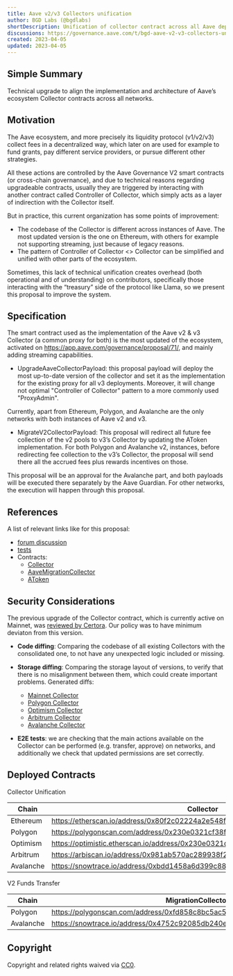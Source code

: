 ```yaml
---
title: Aave v2/v3 Collectors unification
author: BGD Labs (@bgdlabs)
shortDescription: Unification of collector contract across all Aave deployments
discussions: https://governance.aave.com/t/bgd-aave-v2-v3-collectors-unification/12434
created: 2023-04-05
updated: 2023-04-05
---
```



## Simple Summary
Technical upgrade to align the implementation and architecture of Aave’s ecosystem Collector contracts across all networks.

## Motivation

The Aave ecosystem, and more precisely its liquidity protocol (v1/v2/v3) collect fees in a decentralized way, which later on are used for example to fund grants, pay different service providers, or pursue different other strategies.

All these actions are controlled by the Aave Governance V2 smart contracts (or cross-chain governance), and due to technical reasons regarding upgradeable contracts, usually they are triggered by interacting with another contract called Controller of Collector, which simply acts as a layer of indirection with the Collector itself.

But in practice, this current organization has some points of improvement:

- The codebase of the Collector is different across instances of Aave. The most updated version is the one on Ethereum, with others for example not supporting streaming, just because of legacy reasons.
- The pattern of Controller of Collector <> Collector can be simplified and unified with other parts of the ecosystem.

Sometimes, this lack of technical unification creates overhead (both operational and of understanding) on contributors, specifically those interacting with the “treasury” side of the protocol like Llama, so we present this proposal to improve the system.

## Specification

The smart contract used as the implementation of the Aave v2 & v3 Collector (a common proxy for both) is the most updated of the ecosystem, activated on https://app.aave.com/governance/proposal/71/, and mainly adding streaming capabilities.

- UpgradeAaveCollectorPayload: this proposal payload will deploy the most up-to-date version of the collector and set it as the implementation for the existing proxy for all v3 deployments. Moreover, it will change not optimal "Controller of Collector" pattern to a more commonly used "ProxyAdmin".

Currently, apart from Ethereum, Polygon, and Avalanche are the only networks with both instances of Aave v2 and v3.

- MigrateV2CollectorPayload: This proposal will redirect all future fee collection of the v2 pools to v3’s Collector by updating the AToken implementation. For both Polygon and Avalanche v2, instances, before redirecting fee collection to the v3’s Collector, the proposal will send there all the accrued fees plus rewards incentives on those.

This proposal will be an approval for the Avalanche part, and both payloads will be executed there separately by the Aave Guardian. For other networks, the execution will happen through this proposal.

## References

A list of relevant links like for this proposal:

- [forum discussion](https://governance.aave.com/t/bgd-aave-v2-v3-collectors-unification/12434)
- [tests](https://github.com/bgd-labs/aave-collector-unification/tree/main/tests) 
- Contracts:
  - [Collector](https://github.com/bgd-labs/aave-collector-unification/blob/main/src/contracts/Collector.sol)
  - [AaveMigrationCollector](https://github.com/bgd-labs/aave-collector-unification/blob/main/src/contracts/payloads/AaveMigrationCollector.sol) 
  - [AToken](https://github.com/bgd-labs/protocol-v2/blob/update-atoken-revision/contracts/protocol/tokenization/AToken.sol)

## Security Considerations

The previous upgrade of the Collector contract, which is currently active on Mainnet, was [reviewed by Certora](https://github.com/bgd-labs/aave-ecosystem-reserve-v2/tree/release/final-proposal/certora). Our policy was to have minimum deviaton from this version.

- **Code diffing**: Comparing the codebase of all existing Collectors with the consolidated one, to not have any unexpected logic included or missing.

- **Storage diffing**: Comparing the storage layout of versions, to verify that there is no misalignment between them, which could create important problems. Generated diffs:
  - [Mainnet Collector](https://github.com/bgd-labs/aave-collector-unification/blob/main/diffs/mainnet_layout_diff.md)
  - [Polygon Collector](https://github.com/bgd-labs/aave-collector-unification/blob/main/diffs/polygon_layout_diff.md)
  - [Optimism Collector](https://github.com/bgd-labs/aave-collector-unification/blob/main/diffs/optimism_layout_diff.md)
  - [Arbitrum Collector](https://github.com/bgd-labs/aave-collector-unification/blob/main/diffs/arbitrum_layout_diff.md)
  - [Avalanche Collector](https://github.com/bgd-labs/aave-collector-unification/blob/main/diffs/avalanche_layout_diff.md)

- **E2E tests**: we are checking that the main actions available on the Collector can be performed (e.g. transfer, approve) on networks, and additionally we check that updated permissions are set correctly.

## Deployed Contracts

Collector Unification

| Chain | Collector | Payload |
| --- | --- | --- |
| Ethereum | https://etherscan.io/address/0x80f2c02224a2e548fc67c0bf705ebfa825dd5439 | https://etherscan.io/address/0x7fc3fcb14ef04a48bb0c12f0c39cd74c249c37d8 |
| Polygon | https://polygonscan.com/address/0x230e0321cf38f09e247e50afc7801ea2351fe56f | https://polygonscan.com/address/0xa9f30e6ed4098e9439b2ac8aea2d3fc26bcebb45 |
| Optimism | https://optimistic.etherscan.io/address/0x230e0321cf38f09e247e50afc7801ea2351fe56f | https://optimistic.etherscan.io/address/0xa9f30e6ed4098e9439b2ac8aea2d3fc26bcebb45 |
| Arbitrum | https://arbiscan.io/address/0x981ab570ac289938f296b975c524b66fbf1b8774 | https://arbiscan.io/address/0x05225cd708bca9253789c1374e4337a019e99d56 |
| Avalanche | https://snowtrace.io/address/0xbdd1458a6d399c88d4509275e4463485c6c86ef3 | https://snowtrace.io/address/0x0620a1325e64ebfa3a272b020b47583766d9bc25 |

V2 Funds Transfer

| Chain | MigrationCollector | AToken | Payload |
| --- | --- | --- | --- |
| Polygon | https://polygonscan.com/address/0xfd858c8bc5ac5e10f01018bc78471bb0dc392247 | https://polygonscan.com/address/0x80f2c02224a2e548fc67c0bf705ebfa825dd5439 | https://polygonscan.com/address/0xc383aac4b3dc18d9ce08ab7f63b4632716f1e626 |
| Avalanche | https://snowtrace.io/address/0x4752c92085db240e1d9d5653e663a6225d14fcc7 | https://snowtrace.io/address/0x44b4221c950fcf23a40e68dea29fed0bb88893a9 | https://snowtrace.io/address/0x9e9b953a3be8ca196fb7eee4660a5830da0d06de |

## Copyright

Copyright and related rights waived via [CC0](https://creativecommons.org/publicdomain/zero/1.0/).